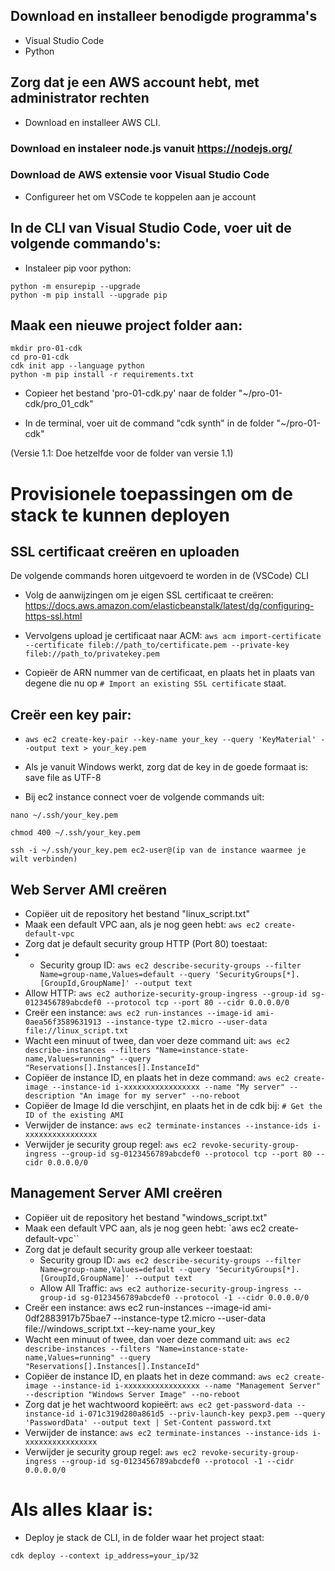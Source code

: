 ## Download en installeer benodigde programma's

- Visual Studio Code
- Python

## Zorg dat je een AWS account hebt, met administrator rechten
- Download en installeer AWS CLI.

### Download en instaleer node.js vanuit https://nodejs.org/

### Download de AWS extensie voor Visual Studio Code
- Configureer het om VSCode te koppelen aan je account
 


## In de CLI van Visual Studio Code, voer uit de volgende commando's:



- Instaleer pip voor python:

```
python -m ensurepip --upgrade
python -m pip install --upgrade pip
```


## Maak een nieuwe project folder aan:

```
mkdir pro-01-cdk
cd pro-01-cdk
cdk init app --language python
python -m pip install -r requirements.txt

```

- Copieer het bestand 'pro-01-cdk.py' naar de folder "~/pro-01-cdk/pro_01_cdk"


- In de terminal, voer uit de command "cdk synth" in de folder "~/pro-01-cdk"


(Versie 1.1: Doe hetzelfde voor de folder van versie 1.1)


# Provisionele toepassingen om de stack te kunnen deployen

## SSL certificaat creëren en uploaden

De volgende commands horen uitgevoerd te worden in de (VSCode) CLI

- Volg de aanwijzingen om je eigen SSL certificaat te creëren: https://docs.aws.amazon.com/elasticbeanstalk/latest/dg/configuring-https-ssl.html

- Vervolgens upload je certificaat naar ACM: 
`aws acm import-certificate --certificate fileb://path_to/certificate.pem --private-key fileb://path_to/privatekey.pem`

- Copieër de ARN nummer van de certificaat, en plaats het in plaats van degene die nu op `# Import an existing SSL certificate` staat.

## Creër een key pair:

- `aws ec2 create-key-pair --key-name your_key --query 'KeyMaterial' --output text > your_key.pem`
- Als je vanuit Windows werkt, zorg dat de key in de goede formaat is: save file as UTF-8


- Bij ec2 instance connect voer de volgende commands uit:
```
nano ~/.ssh/your_key.pem

chmod 400 ~/.ssh/your_key.pem

ssh -i ~/.ssh/your_key.pem ec2-user@(ip van de instance waarmee je wilt verbinden)
```

## Web Server AMI creëren

- Copiëer uit de repository het bestand "linux_script.txt"
- Maak een default VPC aan, als je nog geen hebt: `aws ec2 create-default-vpc`
- Zorg dat je default security group HTTP (Port 80) toestaat:
 - - Security group ID: `aws ec2 describe-security-groups --filter Name=group-name,Values=default --query 'SecurityGroups[*].[GroupId,GroupName]' --output text`
 - Allow HTTP: `aws ec2 authorize-security-group-ingress --group-id sg-0123456789abcdef0 --protocol tcp --port 80 --cidr 0.0.0.0/0`
- Creër een instance: `aws ec2 run-instances --image-id ami-0aea56f3589631913 --instance-type t2.micro --user-data file://linux_script.txt`
- Wacht een minuut of twee, dan voer deze command uit: `aws ec2 describe-instances --filters "Name=instance-state-name,Values=running" --query "Reservations[].Instances[].InstanceId"`
- Copiëer de instance ID, en plaats het in deze command: `aws ec2 create-image --instance-id i-xxxxxxxxxxxxxxxxx --name "My server" --description "An image for my server" --no-reboot`
- Copiëer de Image Id die verschjint, en plaats het in de cdk bij: `# Get the ID of the existing AMI`
- Verwijder de instance: `aws ec2 terminate-instances --instance-ids i-xxxxxxxxxxxxxxxx`
- Verwijder je security group regel: `aws ec2 revoke-security-group-ingress --group-id sg-0123456789abcdef0 --protocol tcp --port 80 --cidr 0.0.0.0/0`

## Management Server AMI creëren

- Copiëer uit de repository het bestand "windows_script.txt"
- Maak een default VPC aan, als je nog geen hebt: `aws ec2 create-default-vpc``
- Zorg dat je default security group alle verkeer toestaat:
  - Security group ID: `aws ec2 describe-security-groups --filter Name=group-name,Values=default --query 'SecurityGroups[*].[GroupId,GroupName]' --output text`
  - Allow All Traffic: `aws ec2 authorize-security-group-ingress --group-id sg-0123456789abcdef0 --protocol -1 --cidr 0.0.0.0/0`
- Creër een instance: aws ec2 run-instances --image-id ami-0df2883917b75bae7 --instance-type t2.micro --user-data file://windows_script.txt --key-name your_key
- Wacht een minuut of twee, dan voer deze command uit:  `aws ec2 describe-instances --filters "Name=instance-state-name,Values=running" --query "Reservations[].Instances[].InstanceId"`
- Copiëer de instance ID, en plaats het in deze command: `aws ec2 create-image --instance-id i-xxxxxxxxxxxxxxxxx --name "Management Server" --description "Windows Server Image" --no-reboot`
- Zorg dat je het wachtwoord kopieërt: `aws ec2 get-password-data --instance-id i-071c319d280a861d5 --priv-launch-key pexp3.pem --query 'PasswordData' --output text | Set-Content password.txt`
- Verwijder de instance: `aws ec2 terminate-instances --instance-ids i-xxxxxxxxxxxxxxxx`
- Verwijder je security group regel: `aws ec2 revoke-security-group-ingress --group-id sg-0123456789abcdef0 --protocol -1 --cidr 0.0.0.0/0`

# Als alles klaar is:

- Deploy je stack de CLI, in de folder waar het project staat:

`cdk deploy --context ip_address=your_ip/32`

